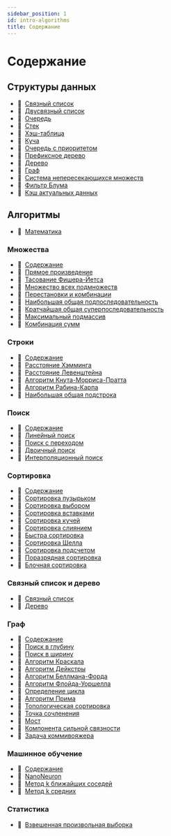 ```yaml
---
sidebar_position: 1
id: intro-algorithms
title: Содержание
---
```


# Содержание

## Структуры данных

- :page_with_curl:&nbsp;&nbsp;[Связный список](./data-structures/linked-list)
- :page_with_curl:&nbsp;&nbsp;[Двусвязный список](./data-structures/doubly-linked-list)
- :page_with_curl:&nbsp;&nbsp;[Очередь](./data-structures/queue)
- :page_with_curl:&nbsp;&nbsp;[Стек](./data-structures/stack)
- :page_with_curl:&nbsp;&nbsp;[Хэш-таблица](./data-structures/hash-table)
- :page_with_curl:&nbsp;&nbsp;[Куча](./data-structures/heap)
- :page_with_curl:&nbsp;&nbsp;[Очередь с приоритетом](./data-structures/priority-queue)
- :page_with_curl:&nbsp;&nbsp;[Префиксное дерево](./data-structures/trie)
- :page_with_curl:&nbsp;&nbsp;[Дерево](./data-structures/tree)
- :page_with_curl:&nbsp;&nbsp;[Граф](./data-structures/graph)
- :page_with_curl:&nbsp;&nbsp;[Система непересекающихся множеств](./data-structures/disjoint-set)
- :page_with_curl:&nbsp;&nbsp;[Фильтр Блума](./data-structures/bloom-filter)
- :page_with_curl:&nbsp;&nbsp;[Кэш актуальных данных](./data-structures/lru)

## Алгоритмы

- :page_with_curl:&nbsp;&nbsp;[Математика](./algorithms/math)

### Множества

- :page_with_curl:&nbsp;&nbsp;[Содержание](./algorithms/sets/sets)
- :page_with_curl:&nbsp;&nbsp;[Прямое произведение](./algorithms/sets/cartesian-product)
- :page_with_curl:&nbsp;&nbsp;[Тасование Фишера-Йетса](./algorithms/sets/fisher-yates)
- :page_with_curl:&nbsp;&nbsp;[Множество всех подмножеств](./algorithms/sets/power-set)
- :page_with_curl:&nbsp;&nbsp;[Перестановки и комбинации](./algorithms/sets/permutations-combinations)
- :page_with_curl:&nbsp;&nbsp;[Наибольшая общая подпоследовательность](./algorithms/sets/lcs)
- :page_with_curl:&nbsp;&nbsp;[Кратчайшая общая суперпоследовательность](./algorithms/sets/scs)
- :page_with_curl:&nbsp;&nbsp;[Максимальный подмассив](./algorithms/sets/max-subarray)
- :page_with_curl:&nbsp;&nbsp;[Комбинация сумм](./algorithms/sets/combination-sum)

### Строки

- :page_with_curl:&nbsp;&nbsp;[Содержание](./algorithms/strings/strings)
- :page_with_curl:&nbsp;&nbsp;[Расстояние Хэмминга](./algorithms/strings/hamming-distance)
- :page_with_curl:&nbsp;&nbsp;[Расстояние Левенштейна](./algorithms/strings/levenshtein-distance)
- :page_with_curl:&nbsp;&nbsp;[Алгоритм Кнута-Морриса-Пратта](./algorithms/strings/kmp)
- :page_with_curl:&nbsp;&nbsp;[Алгоритм Рабина-Карпа](./algorithms/strings/rabin-karp)
- :page_with_curl:&nbsp;&nbsp;[Наибольшая общая подстрока](./algorithms/strings/lcs)

### Поиск

- :page_with_curl:&nbsp;&nbsp;[Содержание](./algorithms/search/search)
- :page_with_curl:&nbsp;&nbsp;[Линейный поиск](./algorithms/search/linear)
- :page_with_curl:&nbsp;&nbsp;[Поиск с переходом](./algorithms/search/jump)
- :page_with_curl:&nbsp;&nbsp;[Двоичный поиск](./algorithms/search/binary)
- :page_with_curl:&nbsp;&nbsp;[Интерполяционный поиск](./algorithms/search/interpolation)

### Сортировка

- :page_with_curl:&nbsp;&nbsp;[Содержание](./algorithms/sort/sort)
- :page_with_curl:&nbsp;&nbsp;[Сортировка пузырьком](./algorithms/sort/bubble)
- :page_with_curl:&nbsp;&nbsp;[Сортировка выбором](./algorithms/sort/select)
- :page_with_curl:&nbsp;&nbsp;[Сортировка вставками](./algorithms/sort/insert)
- :page_with_curl:&nbsp;&nbsp;[Сортировка кучей](./algorithms/sort/heap)
- :page_with_curl:&nbsp;&nbsp;[Сортировка слиянием](./algorithms/sort/merge)
- :page_with_curl:&nbsp;&nbsp;[Быстра сортировка](./algorithms/sort/quick)
- :page_with_curl:&nbsp;&nbsp;[Сортировка Шелла](./algorithms/sort/shell)
- :page_with_curl:&nbsp;&nbsp;[Сортировка подсчетом](./algorithms/sort/count)
- :page_with_curl:&nbsp;&nbsp;[Поразрядная сортировка](./algorithms/sort/radix)
- :page_with_curl:&nbsp;&nbsp;[Блочная сортировка](./algorithms/sort/bucket)

### Связный список и дерево

- :page_with_curl:&nbsp;&nbsp;[Связный список](./algorithms/linked-list)
- :page_with_curl:&nbsp;&nbsp;[Дерево](./algorithms/tree)

### Граф

- :page_with_curl:&nbsp;&nbsp;[Содержание](./algorithms/graph/graph)
- :page_with_curl:&nbsp;&nbsp;[Поиск в глубину](./algorithms/graph/dfs)
- :page_with_curl:&nbsp;&nbsp;[Поиск в ширину](./algorithms/graph/bfs)
- :page_with_curl:&nbsp;&nbsp;[Алгоритм Краскала](./algorithms/graph/kruskal)
- :page_with_curl:&nbsp;&nbsp;[Алгоритм Дейкстры](./algorithms/graph/dijkstra)
- :page_with_curl:&nbsp;&nbsp;[Алгоритм Беллмана-Форда](./algorithms/graph/bellman-ford)
- :page_with_curl:&nbsp;&nbsp;[Алгоритм Флойда-Уоршелла](./algorithms/graph/floyd-warshall)
- :page_with_curl:&nbsp;&nbsp;[Определение цикла](./algorithms/graph/cycle-detection)
- :page_with_curl:&nbsp;&nbsp;[Алгоритм Прима](./algorithms/graph/prim)
- :page_with_curl:&nbsp;&nbsp;[Топологическая сортировка](./algorithms/graph/topological-sort)
- :page_with_curl:&nbsp;&nbsp;[Точка сочленения](./algorithms/graph/articulation-point)
- :page_with_curl:&nbsp;&nbsp;[Мост](./algorithms/graph/bridge)
- :page_with_curl:&nbsp;&nbsp;[Компонента сильной связности](./algorithms/graph/scc)
- :page_with_curl:&nbsp;&nbsp;[Задача коммивояжера](./algorithms/graph/tsp)

### Машинное обучение

- :page_with_curl:&nbsp;&nbsp;[Содержание](./algorithms/machine-learning/machine-learning)
- :page_with_curl:&nbsp;&nbsp;[NanoNeuron](./algorithms/machine-learning/nano-neuron)
- :page_with_curl:&nbsp;&nbsp;[Метод k ближайших соседей](./algorithms/machine-learning/k-nn)
- :page_with_curl:&nbsp;&nbsp;[Метод k средних](./algorithms/machine-learning/k-means)

### Статистика

- :page_with_curl:&nbsp;&nbsp;[Взвешенная произвольная выборка](./algorithms/statistics/weighted-random)